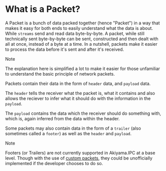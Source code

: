 # What is a Packet?
A Packet is a bunch of data packed together (hence "Packet") in a way that makes it easy for both ends to easily understand what the data is about. While `streams` send and read data byte-by-byte. A packet, while still technically sent byte-by-byte can be sent, constructed and then dealt with all at once, instead of a byte at a time. In a nutshell, packets make it easier to process the data before it's sent and after it's received.

> [!NOTE]
> The explanation here is simplified a lot to make it easier for those unfamiliar to understand the basic principle of network packets.

Packets contain their data in the form of `header` data, and `payload` data.

The `header` tells the receiver what the packet is, what it contains and also allows the reciever to infer what it should do with the information in the `payload`.

The `payload` contains the data which the receiver should do something with, which is, again inferred from the data within the header.

Some packets may also contain data in the form of a `trailer` (also sometimes called a `footer`) as well as the `header` and `payload`.

> [!NOTE]
> Footers (or Trailers) are not currently supported in Akiyama.IPC at a base level. Though with the use of [custom packets](creating-custom-packets.md), they could be unofficially implemented if the developer chooses to do so.